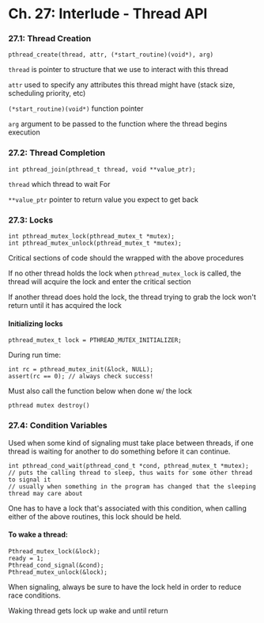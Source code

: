 # Ch. 27: Interlude - Thread API

### 27.1: Thread Creation


```
pthread_create(thread, attr, (*start_routine)(void*), arg)
```

`thread` is pointer to structure that we use to interact with this thread

`attr` used to specify any attributes this thread might have (stack size, scheduling priority, etc)

`(*start_routine)(void*)` function pointer

`arg` argument to be passed to the function where the thread begins execution

### 27.2: Thread Completion

```
int pthread_join(pthread_t thread, void **value_ptr);
```

`thread` which thread to wait For

`**value_ptr` pointer to return value you expect to get back

### 27.3: Locks

```
int pthread_mutex_lock(pthread_mutex_t *mutex);
int pthread_mutex_unlock(pthread_mutex_t *mutex);
```

Critical sections of code should the wrapped with the above procedures

If no other thread holds the lock when `pthread_mutex_lock` is called, the thread will acquire the lock and enter the critical section

If another thread does hold the lock, the thread trying to grab the lock won't return until it has acquired the lock

#### Initializing locks

```
pthread_mutex_t lock = PTHREAD_MUTEX_INITIALIZER;
```

During run time:
```
int rc = pthread_mutex_init(&lock, NULL);
assert(rc == 0); // always check success!
```

Must also call the function below when done w/ the lock
```
pthread mutex destroy()
```

### 27.4: Condition Variables

Used when some kind of signaling must take place between threads, if one thread is waiting for another to do something before it can continue.

```
int pthread_cond_wait(pthread_cond_t *cond, pthread_mutex_t *mutex);
// puts the calling thread to sleep, thus waits for some other thread to signal it
// usually when something in the program has changed that the sleeping thread may care about
```

One has to have a lock that's associated with this condition, when calling either of the above routines, this lock should be held.

#### To wake a thread:
```
Pthread_mutex_lock(&lock);
ready = 1;
Pthread_cond_signal(&cond);
Pthread_mutex_unlock(&lock);
```

When signaling, always be sure to have the lock held in order to reduce race conditions.

Waking thread gets lock up wake and until return

